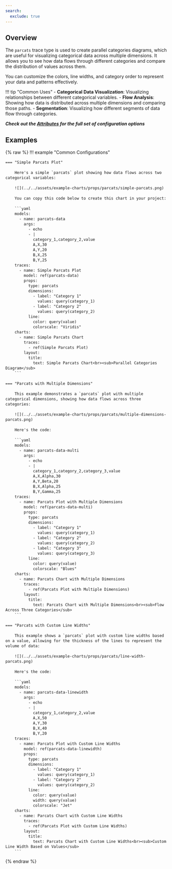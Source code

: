 ```yaml
---
search:
  exclude: true
---
```

<!--start-->
## Overview

The `parcats` trace type is used to create parallel categories diagrams, which are useful for visualizing categorical data across multiple dimensions. It allows you to see how data flows through different categories and compare the distribution of values across them.

You can customize the colors, line widths, and category order to represent your data and patterns effectively.

!!! tip "Common Uses"
    - **Categorical Data Visualization**: Visualizing relationships between different categorical variables.
    - **Flow Analysis**: Showing how data is distributed across multiple dimensions and comparing those paths.
    - **Segmentation**: Visualizing how different segments of data flow through categories.

_**Check out the [Attributes](../configuration/Trace/Props/Parcats/#attributes) for the full set of configuration options**_

## Examples

{% raw %}
!!! example "Common Configurations"

    === "Simple Parcats Plot"

        Here's a simple `parcats` plot showing how data flows across two categorical variables:

        ![](../../assets/example-charts/props/parcats/simple-parcats.png)

        You can copy this code below to create this chart in your project:

        ```yaml
        models:
          - name: parcats-data
            args:
              - echo
              - |
                category_1,category_2,value
                A,X,30
                A,Y,20
                B,X,25
                B,Y,25
        traces:
          - name: Simple Parcats Plot
            model: ref(parcats-data)
            props:
              type: parcats
              dimensions:
                - label: "Category 1"
                  values: query(category_1)
                - label: "Category 2"
                  values: query(category_2)
              line:
                color: query(value)
                colorscale: "Viridis"
        charts:
          - name: Simple Parcats Chart
            traces:
              - ref(Simple Parcats Plot)
            layout:
              title:
                text: Simple Parcats Chart<br><sub>Parallel Categories Diagram</sub>
        ```

    === "Parcats with Multiple Dimensions"

        This example demonstrates a `parcats` plot with multiple categorical dimensions, showing how data flows across three categories:

        ![](../../assets/example-charts/props/parcats/multiple-dimensions-parcats.png)

        Here's the code:

        ```yaml
        models:
          - name: parcats-data-multi
            args:
              - echo
              - |
                category_1,category_2,category_3,value
                A,X,Alpha,30
                A,Y,Beta,20
                B,X,Alpha,25
                B,Y,Gamma,25
        traces:
          - name: Parcats Plot with Multiple Dimensions
            model: ref(parcats-data-multi)
            props:
              type: parcats
              dimensions:
                - label: "Category 1"
                  values: query(category_1)
                - label: "Category 2"
                  values: query(category_2)
                - label: "Category 3"
                  values: query(category_3)
              line:
                color: query(value)
                colorscale: "Blues"
        charts:
          - name: Parcats Chart with Multiple Dimensions
            traces:
              - ref(Parcats Plot with Multiple Dimensions)
            layout:
              title:
                text: Parcats Chart with Multiple Dimensions<br><sub>Flow Across Three Categories</sub>
        ```

    === "Parcats with Custom Line Widths"

        This example shows a `parcats` plot with custom line widths based on a value, allowing for the thickness of the lines to represent the volume of data:

        ![](../../assets/example-charts/props/parcats/line-width-parcats.png)

        Here's the code:

        ```yaml
        models:
          - name: parcats-data-linewidth
            args:
              - echo
              - |
                category_1,category_2,value
                A,X,50
                A,Y,30
                B,X,40
                B,Y,20
        traces:
          - name: Parcats Plot with Custom Line Widths
            model: ref(parcats-data-linewidth)
            props:
              type: parcats
              dimensions:
                - label: "Category 1"
                  values: query(category_1)
                - label: "Category 2"
                  values: query(category_2)
              line:
                color: query(value)
                width: query(value)
                colorscale: "Jet"
        charts:
          - name: Parcats Chart with Custom Line Widths
            traces:
              - ref(Parcats Plot with Custom Line Widths)
            layout:
              title:
                text: Parcats Chart with Custom Line Widths<br><sub>Custom Line Width Based on Values</sub>
        ```

{% endraw %}
<!--end-->
